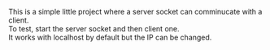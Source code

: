 This is a simple little project where a server socket can comminucate with a client.<br/>
To test, start the server socket and then client one. <br/>
It works with localhost by default but the IP can be changed.
